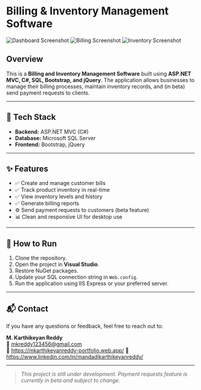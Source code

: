 
# Billing & Inventory Management Software

![Dashboard Screenshot](https://github.com/user-attachments/assets/59e4ef25-a632-42cd-bf3d-42f59e8d329d)
![Billing Screenshot](https://github.com/user-attachments/assets/8d0eb101-ae85-4d3c-826e-dc4e4efa150d)
![Inventory Screenshot](https://github.com/user-attachments/assets/adf775ad-f0e3-4b8e-aac3-220493ac6da2)

## Overview

This is a **Billing and Inventory Management Software** built using **ASP.NET MVC, C#, SQL, Bootstrap, and jQuery**. The application allows businesses to manage their billing processes, maintain inventory records, and (in beta) send payment requests to clients.

---

## 🔧 Tech Stack

- **Backend:** ASP.NET MVC (C#)
- **Database:** Microsoft SQL Server
- **Frontend:** Bootstrap, jQuery

---

## ✨ Features

- ✅ Create and manage customer bills  
- ✅ Track product inventory in real-time  
- ✅ View inventory levels and history  
- ✅ Generate billing reports  
- ⚙️ Send payment requests to customers (beta feature)  
- 📊 Clean and responsive UI for desktop use  

---

## 🧪 How to Run

1. Clone the repository.
2. Open the project in **Visual Studio**.
3. Restore NuGet packages.
4. Update your SQL connection string in `Web.config`.
5. Run the application using IIS Express or your preferred server.

---

## 📬 Contact

If you have any questions or feedback, feel free to reach out to:

**M. Karthikeyan Reddy**  
📧 mkreddy123456@gmail.com  
🔗 https://mkarthikeyanreddy-portfolio.web.app/
🔗 https://www.linkedin.com/in/mandadikarthikeyanreddy/

---

> *This project is still under development. Payment requests feature is currently in beta and subject to change.*


